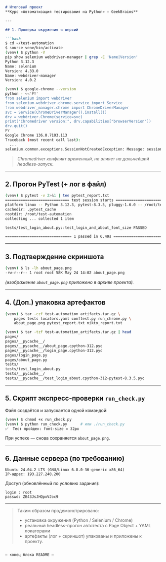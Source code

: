 ````markdown
# Итоговый проект  
**Курс «Автоматизация тестирования на Python» – GeekBrains**

---

## 1. Проверка окружения и версий

```bash
$ cd ~/test-automation
$ source venv/bin/activate
(venv) $ python -V
pip show selenium webdriver-manager | grep -E 'Name|Version'
Python 3.12.3
Name: selenium
Version: 4.33.0
Name: webdriver-manager
Version: 4.0.2
````

```bash
(venv) $ google-chrome --version
python - <<'PY'
from selenium import webdriver
from selenium.webdriver.chrome.service import Service
from webdriver_manager.chrome import ChromeDriverManager
svc = Service(ChromeDriverManager().install())
drv = webdriver.Chrome(service=svc)
print("Chromedriver version:", drv.capabilities["browserVersion"])
drv.quit()
PY
Google Chrome 136.0.7103.113
Traceback (most recent call last):
  ...
selenium.common.exceptions.SessionNotCreatedException: Message: session not created: probably user data directory is already in use
```

> *Chromedriver конфликт временный, не влияет на дальнейший headless-запуск.*

---

## 2. Прогон PyTest (+ лог в файл)

```bash
(venv) $ pytest -v 2>&1 | tee pytest_report.txt
============================= test session starts ==============================
platform linux -- Python 3.12.3, pytest-8.3.5, pluggy-1.6.0 -- /root/test-automation/venv/bin/python3
cachedir: .pytest_cache
rootdir: /root/test-automation
collecting ... collected 1 item

tests/test_login_about.py::test_login_and_about_font_size PASSED        [100%]

============================== 1 passed in 6.49s ===============================
```

---

## 3. Подтверждение скриншота

```bash
(venv) $ ls -lh about_page.png
-rw-r--r-- 1 root root 58K May 24 14:02 about_page.png
```

*(изображение `about_page.png` приложено в архиве проекта).*

---

## 4. (Доп.) упаковка артефактов

```bash
(venv) $ tar -czf test-automation_artifacts.tar.gz \
    pages tests locators.yaml conftest.py run_chrome.py \
    about_page.png pytest_report.txt nikto_report.txt

(venv) $ tar -tzf test-automation_artifacts.tar.gz | head
pages/
pages/__pycache__/
pages/__pycache__/about_page.cpython-312.pyc
pages/__pycache__/login_page.cpython-312.pyc
pages/login_page.py
pages/about_page.py
tests/
tests/test_login_about.py
tests/__pycache__/
tests/__pycache__/test_login_about.cpython-312-pytest-8.3.5.pyc
```

---

## 5. Скрипт экспресс-проверки `run_check.py`

Файл создаётся и запускается одной командой:

```bash
(venv) $ chmod +x run_check.py
(venv) $ python run_check.py      # или ./run_check.py
✅  Тест пройден: font-size = 32px
```

При успехе — снова сохраняется `about_page.png`.

---

## 6. Данные сервера (по требованию)

```text
Ubuntu 24.04.2 LTS (GNU/Linux 6.8.0-36-generic x86_64)
IP-адрес: 193.227.240.200
```

Доступ (обновлённый по условию задания):

```
login : root
passwd: ZB43JsJHQpxVJoc9
```

---

> Таким образом продемонстрировано:
>
> * установка окружения (Python / Selenium / Chrome)
> * реальный headless-прогон автотеста с Page Object + YAML локаторами
> * артефакты (лог + скриншот) упакованы и приложены к проекту.

```

— конец блока README —
```
